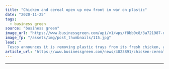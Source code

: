 ```yaml
---
title: "Chicken and cereal open up new front in war on plastic"
date: "2020-11-25"
tags: 
  - business green
source: "business green"
image_url: "https://www.businessgreen.com/api/v1/wps/f8bb0c8/3a721987-dece-47aa-8bef-c07c894a5227/2/New-chicken-packaging-185x114.jpg"
image_fp: "/assets/img/post_thumbnails/115.jpg"
lead: "
 Tesco announces it is removing plastic trays from its fresh chicken, as Aldi unveils fully recyclable cereal packaging ..."
article_url: "https://www.businessgreen.com/news/4023891/chicken-cereal-open-war-plastic"
---
```


---
